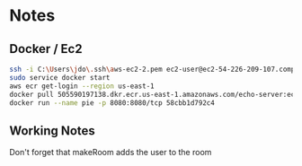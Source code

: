 # Notes

## Docker / Ec2

```sh
ssh -i C:\Users\jdo\.ssh\aws-ec2-2.pem ec2-user@ec2-54-226-209-107.compute-1.amazonaws.com
sudo service docker start
aws ecr get-login --region us-east-1
docker pull 505590197138.dkr.ecr.us-east-1.amazonaws.com/echo-server:echo-server
docker run --name pie -p 8080:8080/tcp 58cbb1d792c4
```

## Working Notes

Don't forget that makeRoom adds the user to the room
